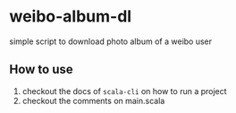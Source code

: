 
# weibo-album-dl
simple script to download photo album of a weibo user

## How to use
1. checkout the docs of `scala-cli` on how to run a project
2. checkout the comments on main.scala